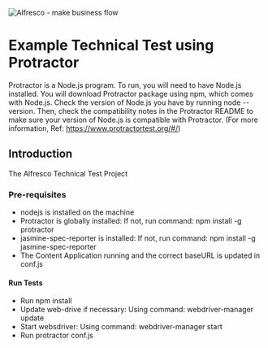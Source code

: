    <p align="left"> <img title="Alfresco" src="alfresco.png" alt="Alfresco - make business flow"></p>
   
# Example Technical Test using Protractor
Protractor is a Node.js program. To run, you will need to have Node.js installed. You will download Protractor package using npm, which comes with Node.js. Check the version of Node.js you have by running node --version. Then, check the compatibility notes in the Protractor README to make sure your version of Node.js is compatible with Protractor. (For more information, Ref: https://www.protractortest.org/#/)

## Introduction

The Alfresco Technical Test Project

### Pre-requisites

* nodejs is installed on the machine
* Protractor is globally installed: If not, run command: npm install -g protractor
* jasmine-spec-reporter is installed: If not, run command: npm install -g jasmine-spec-reporter
* The Content Application running and the correct baseURL is updated in conf.js

#### Run Tests
* Run npm install
* Update web-drive if necessary: Using command: webdriver-manager update
* Start websdriver: Using command: webdriver-manager start
* Run protractor conf.js
